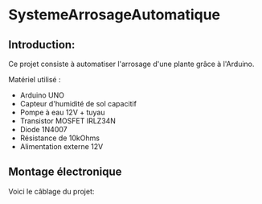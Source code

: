 # SystemeArrosageAutomatique

## Introduction: 
Ce projet consiste à automatiser l'arrosage d'une plante grâce à l'Arduino.

Matériel utilisé : 
* Arduino UNO
* Capteur d'humidité de sol capacitif
* Pompe à eau 12V + tuyau
* Transistor MOSFET IRLZ34N
* Diode 1N4007
* Résistance de 10kOhms
* Alimentation externe 12V

## Montage électronique
Voici le câblage du projet:
